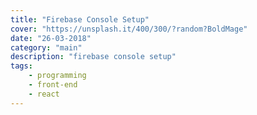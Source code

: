 ```yaml
---
title: "Firebase Console Setup"
cover: "https://unsplash.it/400/300/?random?BoldMage"
date: "26-03-2018"
category: "main"
description: "firebase console setup"
tags:
    - programming
    - front-end
    - react
---
```

